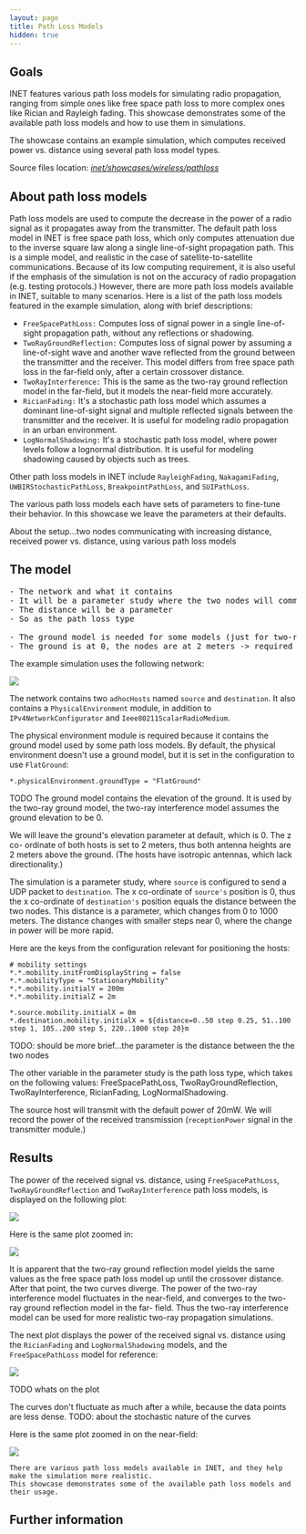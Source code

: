 ```yaml
---
layout: page
title: Path Loss Models
hidden: true
---
```


## Goals

INET features various path loss models for simulating radio propagation, ranging
from simple ones like free space path loss to more complex ones like Rician and
Rayleigh fading. This showcase demonstrates some of the available path loss
models and how to use them in simulations.

The showcase contains an example simulation, which computes received power
vs. distance using several path loss model types.

Source files location: <a href="https://github.com/inet-framework/inet-showcases/tree/master/wireless/pathloss" target="_blank"><var>inet/showcases/wireless/pathloss</var></a>

## About path loss models

Path loss models are used to compute the decrease in the power of a radio signal
as it propagates away from the transmitter. The default path loss model in INET is
free space path loss, which only computes attenuation due to the inverse square
law along a single line-of-sight propagation path. This is a simple model, and
realistic in the case of satellite-to-satellite communications. Because of its low
computing requirement, it is also useful if the emphasis of the simulation is not on
the accuracy of radio propagation (e.g. testing protocols.) However, there are
more path loss models available in INET, suitable to many scenarios. Here is a list
of the path loss models featured in the example simulation, along with brief
descriptions:

-   `FreeSpacePathLoss:` Computes loss of signal power in a single line-of-sight propagation path, without any reflections or shadowing.
-   `TwoRayGroundReflection:` Computes loss of signal power by assuming a line-of-sight wave and another wave reflected from the ground between the transmitter and the receiver. This model differs from free space path loss in the far-field only, after a certain crossover distance.
-   `TwoRayInterference:` This is the same as the two-ray ground reflection model in the far-field, but it models the near-field more accurately.
-   `RicianFading:` It's a stochastic path loss model which assumes a dominant line-of-sight signal and multiple reflected signals between the transmitter and the receiver. It is useful for modeling radio propagation in an urban environment.
-   `LogNormalShadowing:` It's a stochastic path loss model, where power levels follow a lognormal distribution. It is useful for modeling shadowing caused by objects such as trees.

Other path loss models in INET include `RayleighFading`,
`NakagamiFading`, `UWBIRStochasticPathLoss`,
`BreakpointPathLoss`, and `SUIPathLoss`.

The various path loss models each have sets of parameters to fine-tune their
behavior. In this showcase we leave the parameters at their defaults.

About the setup...two nodes communicating with increasing distance, received
power vs. distance, using various path loss models

## The model

<pre>
- The network and what it contains
- It will be a parameter study where the two nodes will communicate; the source node will send one UDP packet
- The distance will be a parameter
- So as the path loss type

- The ground model is needed for some models (just for two-ray ground ?)
- The ground is at 0, the nodes are at 2 meters -> required for the two-ray ground model
</pre>

The example simulation uses the following network:

<img src="network.png" class="screen" />

The network contains two `adhocHosts` named `source`
and `destination`. It also contains a `PhysicalEnvironment`
module, in addition to `IPv4NetworkConfigurator` and
`Ieee80211ScalarRadioMedium`.

The physical environment module is required because it contains the ground
model used by some path loss models. By default, the physical environment
doesn't use a ground model, but it is set in the configuration to use
`FlatGround`:

``` {.snippet}
*.physicalEnvironment.groundType = "FlatGround"
```

TODO
The ground model contains the elevation of the ground. It is used by the two-ray
ground model, the two-ray interference model assumes the ground elevation to be 0.

We will leave the ground's elevation parameter at default, which is 0. The z co-
ordinate of both hosts is set to 2 meters, thus both antenna heights are 2 meters
above the ground. (The hosts have isotropic antennas, which lack directionality.)

The simulation is a parameter study, where `source` is configured to
send a UDP packet to `destination`. The x co-ordinate of
`source's` position is 0, thus the x co-ordinate of `destination's`
position equals the distance between the two nodes. This distance is a parameter,
which changes from 0 to 1000 meters. The distance changes with smaller steps
near 0, where the change in power will be more rapid.

Here are the keys from the configuration relevant for positioning the hosts:

``` {.snippet}
# mobility settings
*.*.mobility.initFromDisplayString = false
*.*.mobilityType = "StationaryMobility"
*.*.mobility.initialY = 200m
*.*.mobility.initialZ = 2m

*.source.mobility.initialX = 0m
*.destination.mobility.initialX = ${distance=0..50 step 0.25, 51..100 step 1, 105..200 step 5, 220..1000 step 20}m
```

TODO: should be more brief...the parameter is the distance between the the two
nodes

The other variable in the parameter study is the path loss type, which takes on the
following values: FreeSpacePathLoss, TwoRayGroundReflection,
TwoRayInterference, RicianFading, LogNormalShadowing.

The source host will transmit with the default power of 20mW. We will record the
power of the received transmission (`receptionPower` signal in the
transmitter module.)

## Results

The power of the received signal vs. distance, using
`FreeSpacePathLoss`, `TwoRayGroundReflection` and
`TwoRayInterference` path loss models, is displayed on the following plot:

<a href="tworay.svg" target="_blank"><img class="screen" src="tworay.png"></a>

Here is the same plot zoomed in:

<a href="tworay2.svg" target="_blank"><img class="screen" src="tworay2.png"></a>

It is apparent that the two-ray ground reflection model yields the same values as
the free space path loss model up until the crossover distance. After that point,
the two curves diverge. The power of the two-ray interference model fluctuates in
the near-field, and converges to the two-ray ground reflection model in the far-
field. Thus the two-ray interference model can be used for more realistic two-ray
propagation simulations.

The next plot displays the power of the received signal vs. distance using the
`RicianFading` and `LogNormalShadowing` models, and
the `FreeSpacePathLoss` model for reference:

<a href="ricianlognormal.svg" target="_blank"><img class="screen" src="ricianlognormal.png"></a>

TODO whats on the plot

The curves don't fluctuate as much after a while, because the data points are less
dense. TODO: about the stochastic nature of the curves

Here is the same plot zoomed in on the near-field:

<a href="ricianlognormal2.svg" target="_blank"><img class="screen" src="ricianlognormal2.png"></a>

    There are various path loss models available in INET, and they help make the simulation more realistic.
    This showcase demonstrates some of the available path loss models and their usage.

## Further information

